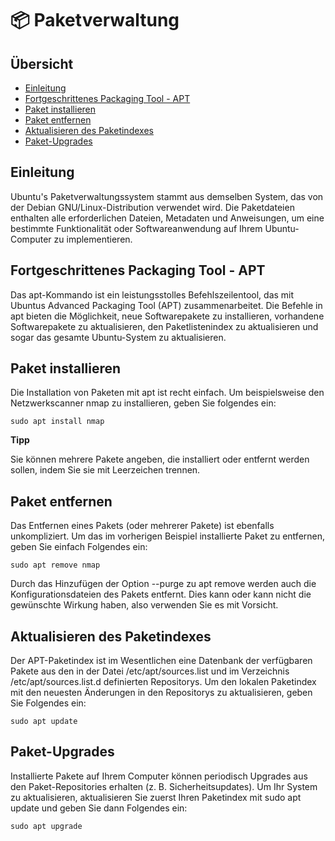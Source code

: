 # 📦 Paketverwaltung

## Übersicht

* [Einleitung](paketverwaltung.md#einleitung)
* [Fortgeschrittenes Packaging Tool - APT](paketverwaltung.md#fortgeschrittenes-packaging-tool---apt)
* [Paket installieren](paketverwaltung.md#paket-installieren)
* [Paket entfernen](paketverwaltung.md#paket-entfernen)
* [Aktualisieren des Paketindexes](paketverwaltung.md#aktualisieren-des-paketindexes)
* [Paket-Upgrades](paketverwaltung.md#paket-upgrades)

## Einleitung

Ubuntu's Paketverwaltungssystem stammt aus demselben System, das von der Debian GNU/Linux-Distribution verwendet wird. Die Paketdateien enthalten alle erforderlichen Dateien, Metadaten und Anweisungen, um eine bestimmte Funktionalität oder Softwareanwendung auf Ihrem Ubuntu-Computer zu implementieren.

## Fortgeschrittenes Packaging Tool - APT

Das apt-Kommando ist ein leistungsstolles Befehlszeilentool, das mit Ubuntus Advanced Packaging Tool (APT) zusammenarbeitet. Die Befehle in apt bieten die Möglichkeit, neue Softwarepakete zu installieren, vorhandene Softwarepakete zu aktualisieren, den Paketlistenindex zu aktualisieren und sogar das gesamte Ubuntu-System zu aktualisieren.

## Paket installieren

Die Installation von Paketen mit apt ist recht einfach. Um beispielsweise den Netzwerkscanner nmap zu installieren, geben Sie folgendes ein:

```shell
sudo apt install nmap
```

**Tipp**

Sie können mehrere Pakete angeben, die installiert oder entfernt werden sollen, indem Sie sie mit Leerzeichen trennen.

## Paket entfernen

Das Entfernen eines Pakets (oder mehrerer Pakete) ist ebenfalls unkompliziert. Um das im vorherigen Beispiel installierte Paket zu entfernen, geben Sie einfach Folgendes ein:

```shell
sudo apt remove nmap
```

Durch das Hinzufügen der Option --purge zu apt remove werden auch die Konfigurationsdateien des Pakets entfernt. Dies kann oder kann nicht die gewünschte Wirkung haben, also verwenden Sie es mit Vorsicht.

## Aktualisieren des Paketindexes

Der APT-Paketindex ist im Wesentlichen eine Datenbank der verfügbaren Pakete aus den in der Datei /etc/apt/sources.list und im Verzeichnis /etc/apt/sources.list.d definierten Repositorys. Um den lokalen Paketindex mit den neuesten Änderungen in den Repositorys zu aktualisieren, geben Sie Folgendes ein:

```shell
sudo apt update
```

## Paket-Upgrades

Installierte Pakete auf Ihrem Computer können periodisch Upgrades aus den Paket-Repositories erhalten (z. B. Sicherheitsupdates). Um Ihr System zu aktualisieren, aktualisieren Sie zuerst Ihren Paketindex mit sudo apt update und geben Sie dann Folgendes ein:

```shell
sudo apt upgrade
```

